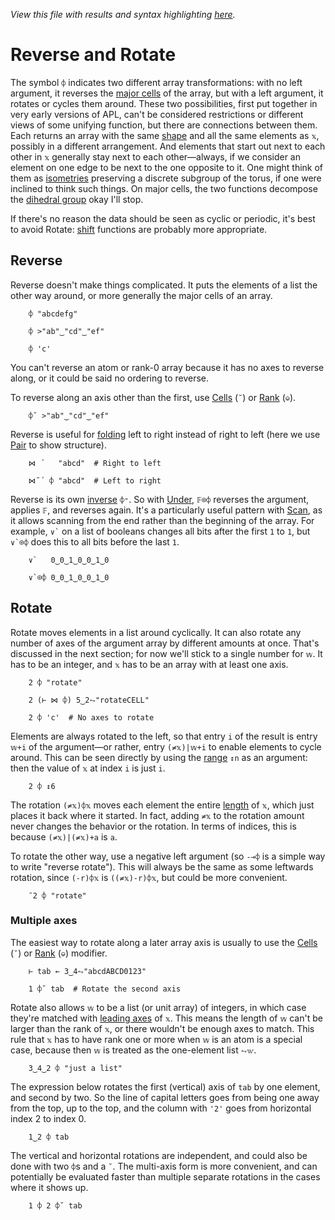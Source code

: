 *View this file with results and syntax highlighting [here](https://mlochbaum.github.io/BQN/doc/reverse.html).*

# Reverse and Rotate

The symbol `⌽` indicates two different array transformations: with no left argument, it reverses the [major cells](array.md#cells) of the array, but with a left argument, it rotates or cycles them around. These two possibilities, first put together in very early versions of APL, can't be considered restrictions or different views of some unifying function, but there are connections between them. Each returns an array with the same [shape](shape.md) and all the same elements as `𝕩`, possibly in a different arrangement. And elements that start out next to each other in `𝕩` generally stay next to each other—always, if we consider an element on one edge to be next to the one opposite to it. One might think of them as [isometries](https://en.wikipedia.org/wiki/Isometry) preserving a discrete subgroup of the torus, if one were inclined to think such things. On major cells, the two functions decompose the [dihedral group](https://en.wikipedia.org/wiki/Dihedral_group) okay I'll stop.

If there's no reason the data should be seen as cyclic or periodic, it's best to avoid Rotate: [shift](shift.md) functions are probably more appropriate.

## Reverse

Reverse doesn't make things complicated. It puts the elements of a list the other way around, or more generally the major cells of an array.

        ⌽ "abcdefg"

        ⌽ >"ab"‿"cd"‿"ef"

        ⌽ 'c'

You can't reverse an atom or rank-0 array because it has no axes to reverse along, or it could be said no ordering to reverse.

To reverse along an axis other than the first, use [Cells](rank.md#cells) (`˘`) or [Rank](rank.md#rank) (`⎉`).

        ⌽˘ >"ab"‿"cd"‿"ef"

Reverse is useful for [folding](fold.md) left to right instead of right to left (here we use [Pair](pair.md) to show structure).

        ⋈ ´   "abcd"  # Right to left

        ⋈˜´ ⌽ "abcd"  # Left to right

Reverse is its own [inverse](undo.md) `⌽⁼`. So with [Under](under.md), `𝔽⌾⌽` reverses the argument, applies `𝔽`, and reverses again. It's a particularly useful pattern with [Scan](scan.md), as it allows scanning from the end rather than the beginning of the array. For example, `` ∨` `` on a list of booleans changes all bits after the first `1` to `1`, but `` ∨`⌾⌽ `` does this to all bits before the last `1`.

        ∨`   0‿0‿1‿0‿0‿1‿0

        ∨`⌾⌽ 0‿0‿1‿0‿0‿1‿0

## Rotate

Rotate moves elements in a list around cyclically. It can also rotate any number of axes of the argument array by different amounts at once. That's discussed in the next section; for now we'll stick to a single number for `𝕨`. It has to be an integer, and `𝕩` has to be an array with at least one axis.

        2 ⌽ "rotate"

        2 (⊢ ⋈ ⌽) 5‿2⥊"rotateCELL"

        2 ⌽ 'c'  # No axes to rotate

Elements are always rotated to the left, so that entry `i` of the result is entry `𝕨+i` of the argument—or rather, entry `(≠𝕩)|𝕨+i` to enable elements to cycle around. This can be seen directly by using the [range](range.md) `↕n` as an argument: then the value of `𝕩` at index `i` is just `i`.

        2 ⌽ ↕6

The rotation `(≠𝕩)⌽𝕩` moves each element the entire [length](shape.md) of `𝕩`, which just places it back where it started. In fact, adding `≠𝕩` to the rotation amount never changes the behavior or the rotation. In terms of indices, this is because `(≠𝕩)|(≠𝕩)+a` is `a`.

To rotate the other way, use a negative left argument (so `-⊸⌽` is a simple way to write "reverse rotate"). This will always be the same as some leftwards rotation, since `(-r)⌽𝕩` is `((≠𝕩)-r)⌽𝕩`, but could be more convenient.

        ¯2 ⌽ "rotate"

### Multiple axes

The easiest way to rotate along a later array axis is usually to use the [Cells](rank.md#cells) (`˘`) or [Rank](rank.md#rank) (`⎉`) modifier.

        ⊢ tab ← 3‿4⥊"abcdABCD0123"

        1 ⌽˘ tab  # Rotate the second axis

Rotate also allows `𝕨` to be a list (or unit array) of integers, in which case they're matched with [leading axes](leading.md) of `𝕩`. This means the length of `𝕨` can't be larger than the rank of `𝕩`, or there wouldn't be enough axes to match. This rule that `𝕩` has to have rank one or more when `𝕨` is an atom is a special case, because then `𝕨` is treated as the one-element list `⥊𝕨`.

        3‿4‿2 ⌽ "just a list"

The expression below rotates the first (vertical) axis of `tab` by one element, and second by two. So the line of capital letters goes from being one away from the top, up to the top, and the column with `'2'` goes from horizontal index 2 to index 0.

        1‿2 ⌽ tab

The vertical and horizontal rotations are independent, and could also be done with two `⌽`s and a `˘`. The multi-axis form is more convenient, and can potentially be evaluated faster than multiple separate rotations in the cases where it shows up.

        1 ⌽ 2 ⌽˘ tab
